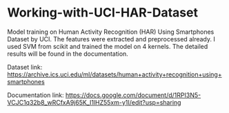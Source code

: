 # Working-with-UCI-HAR-Dataset
Model training on Human Activity Recognition (HAR) Using Smartphones Dataset by UCI. The features were extracted and preprocessed already. I used SVM from scikit and trained the model on 4 kernels. The detailed results will be found in the documentation.

Dataset link: https://archive.ics.uci.edu/ml/datasets/human+activity+recognition+using+smartphones

Documentation link: https://docs.google.com/document/d/1RPI3N5-VCJC1q32b8_wRCfxA9j65K_I1lHZ55xm-y1I/edit?usp=sharing
